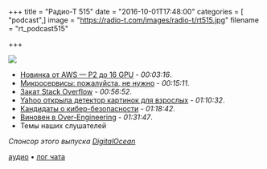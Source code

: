 +++
title = "Радио-Т 515"
date = "2016-10-01T17:48:00"
categories = [ "podcast",]
image = "https://radio-t.com/images/radio-t/rt515.jpg"
filename = "rt_podcast515"

+++

![](https://radio-t.com/images/radio-t/rt515.jpg)

- [Новинка от AWS — P2 до 16 GPU](https://aws.amazon.com/blogs/aws/new-p2-instance-type-for-amazon-ec2-up-to-16-gpus/) - *00:03:16*.
- [Микросервисы: пожалуйста, не нужно](https://habrahabr.ru/post/311208/) - *00:15:11*.
- [Закат Stack Overflow](https://habrahabr.ru/post/311322/) - *00:56:52*.
- [Yahoo открыла детектор картинок для взрослых](https://techcrunch.com/2016/09/30/yahoo-open-sources-its-porn-detecting-neural-network/) - *01:10:32*.
- [Кандидаты о кибер-безопасности](https://medium.com/@xParXnoiAx/stupid-candidates-cyber-security-fc36b6a779ca) - *01:18:42*.
- [Виновен в Over-Engineering](https://dzone.com/articles/are-you-guilty-of-over-engineering) - *01:31:47*.
- Темы наших слушателей

_Спонсор этого выпуска [DigitalOcean](https://www.digitalocean.com)_

[аудио](https://cdn.radio-t.com/rt_podcast515.mp3) • [лог чата](http://chat.radio-t.com/logs/radio-t-515.html)
<audio src="https://cdn.radio-t.com/rt_podcast515.mp3" preload="none"></audio>
